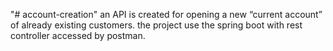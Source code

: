 "# account-creation"
an API is created for opening a new “current account” of
already existing customers.
the project use the spring boot with rest controller accessed by postman.

